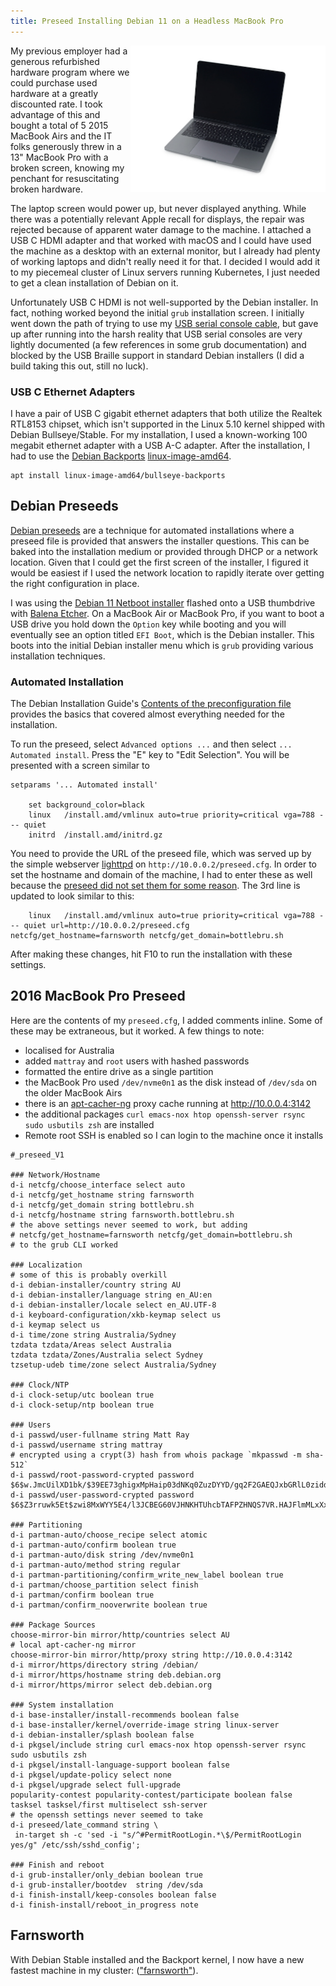 ```yaml
---
title: Preseed Installing Debian 11 on a Headless MacBook Pro
---
```


<a href="https://www.ifixit.com/Device/MacBook_Pro_13%22_Function_Keys_Late_2016"><img src="/assets/macbookpro13.jpg" alt="Late 2016 Function Keys MacBook Pro 13" width="312" height="234" align="right" /></a>

My previous employer had a generous refurbished hardware program where we could purchase used hardware at a greatly discounted rate. I took advantage of this and bought a total of 5 2015 MacBook Airs and the IT folks generously threw in a 13" MacBook Pro with a broken screen, knowing my penchant for resuscitating broken hardware.

The laptop screen would power up, but never displayed anything. While there was a potentially relevant Apple recall for displays, the repair was rejected because of apparent water damage to the machine. I attached a USB C HDMI adapter and that worked with macOS and I could have used the machine as a desktop with an external monitor, but I already had plenty of working laptops and didn't really need it for that. I decided I would add it to my piecemeal cluster of Linux servers running Kubernetes, I just needed to get a clean installation of Debian on it.

Unfortunately USB C HDMI is not well-supported by the Debian installer. In fact, nothing worked beyond the initial `grub` installation screen. I initially went down the path of trying to use my [USB serial console cable](/2022/02/27/enabling-usb-serial-console), but gave up after running into the harsh reality that USB serial consoles are very lightly documented (a few references in some grub documentation) and blocked by the USB Braille support in standard Debian installers (I did a build taking this out, still no luck).

### USB C Ethernet Adapters

I have a pair of USB C gigabit ethernet adapters that both utilize the Realtek RTL8153 chipset, which isn't supported in the Linux 5.10 kernel shipped with Debian Bullseye/Stable. For my installation, I used a known-working 100 megabit ethernet adapter with a USB A-C adapter. After the installation, I had to use the [Debian Backports](https://backports.debian.org/Instructions/) [linux-image-amd64](https://packages.debian.org/bullseye-backports/linux-image-amd64).

```
apt install linux-image-amd64/bullseye-backports
```

## Debian Preseeds

[Debian preseeds](https://www.debian.org/releases/stable/amd64/apb.en.html) are a technique for automated installations where a preseed file is provided that answers the installer questions. This can be baked into the installation medium or provided through DHCP or a network location. Given that I could get the first screen of the installer, I figured it would be easiest if I used the network location to rapidly iterate over getting the right configuration in place.

I was using the [Debian 11 Netboot installer](https://www.debian.org/distrib/netinst#netboot) flashed onto a USB thumbdrive with [Balena Etcher](https://www.balena.io/etcher/). On a MacBook Air or MacBook Pro, if you want to boot a USB drive you hold down the `Option` key while booting and you will eventually see an option titled `EFI Boot`, which is the Debian installer. This boots into the initial Debian installer menu which is `grub` providing various installation techniques.

### Automated Installation

The Debian Installation Guide's [Contents of the preconfiguration file](https://www.debian.org/releases/stable/amd64/apbs04.en.html) provides the basics that covered almost everything needed for the installation.

To run the preseed, select `Advanced options ...` and then select `... Automated install`. Press the "E" key to "Edit Selection". You will be presented with a screen similar to
```
setparams '... Automated install'

    set background_color=black
    linux   /install.amd/vmlinux auto=true priority=critical vga=788 --- quiet
    initrd  /install.amd/initrd.gz
```

You need to provide the URL of the preseed file, which was served up by the simple webserver [lighttpd](https://www.lighttpd.net/) on `http://10.0.0.2/preseed.cfg`. In order to set the hostname and domain of the machine, I had to enter these as well because the [preseed did not set them for some reason](https://unix.stackexchange.com/questions/106614/preseed-cfg-ignoring-hostname-setting). The 3rd line is updated to look similar to this:

```
    linux   /install.amd/vmlinux auto=true priority=critical vga=788 --- quiet url=http://10.0.0.2/preseed.cfg netcfg/get_hostname=farnsworth netcfg/get_domain=bottlebru.sh
```

After making these changes, hit F10 to run the installation with these settings.

## 2016 MacBook Pro Preseed

Here are the contents of my `preseed.cfg`, I added comments inline. Some of these may be extraneous, but it worked. A few things to note:
* localised for Australia
* added `mattray` and `root` users with hashed passwords
* formatted the entire drive as a single partition
* the MacBook Pro used `/dev/nvme0n1` as the disk instead of `/dev/sda` on the older MacBook Airs
* there is an [apt-cacher-ng]() proxy cache running at http://10.0.0.4:3142
* the additional packages `curl emacs-nox htop openssh-server rsync sudo usbutils zsh` are installed
* Remote root SSH is enabled so I can login to the machine once it installs

```
#_preseed_V1

### Network/Hostname
d-i netcfg/choose_interface select auto
d-i netcfg/get_hostname string farnsworth
d-i netcfg/get_domain string bottlebru.sh
d-i netcfg/hostname string farnsworth.bottlebru.sh
# the above settings never seemed to work, but adding
# netcfg/get_hostname=farnsworth netcfg/get_domain=bottlebru.sh
# to the grub CLI worked

### Localization
# some of this is probably overkill
d-i debian-installer/country string AU
d-i debian-installer/language string en_AU:en
d-i debian-installer/locale select en_AU.UTF-8
d-i keyboard-configuration/xkb-keymap select us
d-i keymap select us
d-i time/zone string Australia/Sydney
tzdata tzdata/Areas select Australia
tzdata tzdata/Zones/Australia select Sydney
tzsetup-udeb time/zone select Australia/Sydney

### Clock/NTP
d-i clock-setup/utc boolean true
d-i clock-setup/ntp boolean true

### Users
d-i passwd/user-fullname string Matt Ray
d-i passwd/username string mattray
# encrypted using a crypt(3) hash from whois package `mkpasswd -m sha-512`
d-i passwd/root-password-crypted password $6$w.JmcUilXD1bk/$39EE73ghigxMpHaip03dNKq0ZuzDYYD/gq2F2GAEQJxbGRlL0zidd3u5RrTBsokQ8Kid9x89bOLdzjcMfbck3/
d-i passwd/user-password-crypted password $6$Z3rruwk5Et$zwi8MxWYY5E4/l3JCBEG60VJHNKHTUhcbTAFPZHNQS7VR.HAJFlmMLxXx.Ld0SpM8HoXzY.T9XlC5R6nbmyAY1

### Partitioning
d-i partman-auto/choose_recipe select atomic
d-i partman-auto/confirm boolean true
d-i partman-auto/disk string /dev/nvme0n1
d-i partman-auto/method string regular
d-i partman-partitioning/confirm_write_new_label boolean true
d-i partman/choose_partition select finish
d-i partman/confirm boolean true
d-i partman/confirm_nooverwrite boolean true

### Package Sources
choose-mirror-bin mirror/http/countries select AU
# local apt-cacher-ng mirror
choose-mirror-bin mirror/http/proxy string http://10.0.0.4:3142
d-i mirror/https/directory string /debian/
d-i mirror/https/hostname string deb.debian.org
d-i mirror/https/mirror select deb.debian.org

### System installation
d-i base-installer/install-recommends boolean false
d-i base-installer/kernel/override-image string linux-server
d-i debian-installer/splash boolean false
d-i pkgsel/include string curl emacs-nox htop openssh-server rsync sudo usbutils zsh
d-i pkgsel/install-language-support boolean false
d-i pkgsel/update-policy select none
d-i pkgsel/upgrade select full-upgrade
popularity-contest popularity-contest/participate boolean false
tasksel tasksel/first multiselect ssh-server
# the openssh settings never seemed to take
d-i preseed/late_command string \
 in-target sh -c 'sed -i "s/^#PermitRootLogin.*\$/PermitRootLogin yes/g" /etc/ssh/sshd_config';

### Finish and reboot
d-i grub-installer/only_debian boolean true
d-i grub-installer/bootdev  string /dev/sda
d-i finish-install/keep-consoles boolean false
d-i finish-install/reboot_in_progress note
```

## Farnsworth

With Debian Stable installed and the Backport kernel, I now have a new fastest machine in my cluster: (<a href="https://futurama.fandom.com/wiki/Hubert_J._Farnsworth">"farnsworth"</a>).
